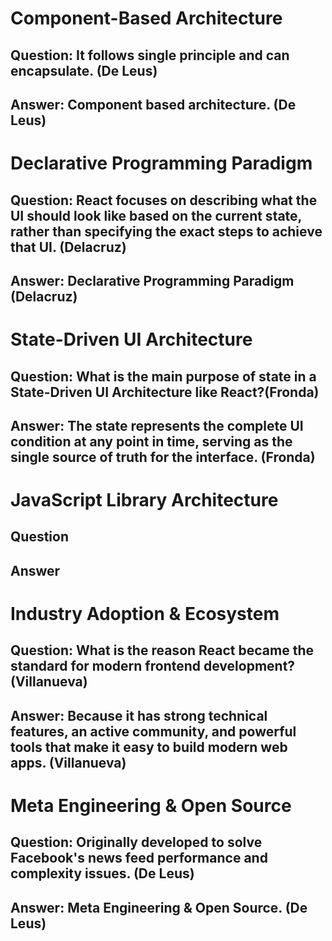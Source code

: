 # Component-Based Architecture

## Question: It follows single principle and can encapsulate. (De Leus)

## Answer: Component based architecture. (De Leus)





# Declarative Programming Paradigm

## Question: React focuses on describing what the UI should look like based on the current state, rather than specifying the exact steps to achieve that UI. (Delacruz)

## Answer: Declarative Programming Paradigm (Delacruz)




# State-Driven UI Architecture

## Question: What is the main purpose of state in a State-Driven UI Architecture like React?(Fronda)

## Answer: The state represents the complete UI condition at any point in time, serving as the single source of truth for the interface. (Fronda)




# JavaScript Library Architecture

## Question

## Answer




# Industry Adoption & Ecosystem

## Question: What is the reason React became the standard for modern frontend development? (Villanueva)

## Answer: Because it has strong technical features, an active community, and powerful tools that make it easy to build modern web apps. (Villanueva)




# Meta Engineering & Open Source

## Question: Originally developed to solve Facebook's news feed performance and complexity issues. (De Leus)

## Answer: Meta Engineering & Open Source. (De Leus)



